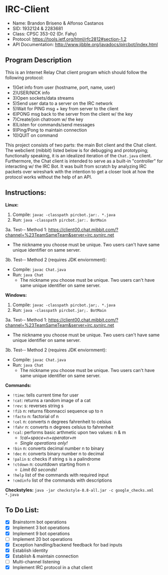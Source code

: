 # IRC-Client
* Name: Brandon Briseno & Alfonso Castanos
* SID: 1932124 & 2283681
* Class: CPSC 353-02 (Dr. Fahy)
* Protocol: https://tools.ietf.org/html/rfc2812#section-1.2
* API Documentation: http://www.jibble.org/javadocs/pircbot/index.html

## Program Description
This is an Internet Relay Chat client program which should follow the following protocol:
*  1)Get info from user (hostname, port, name, user)
*  2)USER/NICK info
*  3)Open sockets/data streams
*  5)Send user data to a server on the IRC network
*  5)Wait for PING msg + key from server to the client
*  6)PONG msg back to the server from the client w/ the key
*  7)Create/join chatroom w/ the key
*  8)Listen for commands/send messages
*  9)Ping/Pong to maintain connection
*  10)QUIT on command

This project consists of two parts: the main Bot client and the Chat client. The webclient (mibbit) listed below is for debugging and prototyping; functionally speaking, it is an idealized iteration of the ```Chat.java``` client. Furthermore, the Chat client is intended to serve as a built-in "controller" for interacting w/ the IRC Bot. It was built from scratch by analyzing IRC packets over wireshark with the intention to get a closer look at how the protocol works without the help of an API. 

## Instructions:
**Linux:**
1. Compile: ```javac -classpath pircbot.jar:. *.java```
2. Run: ```java -classpath pircbot.jar:. BotMain```

3a. Test-- Method 1: https://client00.chat.mibbit.com/?channel=%23TeamSameTeam&server=irc.synirc.net
  * The nickname you choose must be unique. Two users can't have same unique identifier on same server.
    
3b. Test-- Method 2 (requires JDK enviornment):
  * Compile: ```javac Chat.java```
  * Run: ```java Chat```
    * The nickname you choose must be unique. Two users can't have same unique identifier on same server.

**Windows:**
1. Compile: ```javac -classpath pircbot.jar;. *.java```
2. Run: ```java -classpath pircbot.jar;. BotMain```

3a. Test-- Method 1: https://client00.chat.mibbit.com/?channel=%23TeamSameTeam&server=irc.synirc.net
  * The nickname you choose must be unique. Two users can't have same unique identifier on same server.
  
3b. Test-- Method 2 (requires JDK enviornment):
  * Compile: ```javac Chat.java```
  * Run: ```java Chat```
    * The nickname you choose must be unique. Two users can't have same unique identifier on same server.

**Commands:**
* ```!time```: tells current time for user
* ```!cat```: returns a random image of a cat
* ```!rev```: s: reverses string s
* ```!fib``` n: returns fibonnacci sequence up to n
* ```!facto``` n: factorial of n
* ```!cel``` n: converts n degrees fahrenheit to celsius
* ```!fahr``` n: converts n degrees celsius to fahrenheit
* ```!cal```: performs basic arthmetic upon two values: n & m
  * *!cal+space+n+operator+m*
  * *Single operations only!*
* ```!bin``` n: converts decimal number n to binary
* ```!dec``` n: converts binary number n to decimal
* ```!palin``` s: checks if string s is a palindrome
* ```!ctdown``` n: countdown starting from n
  * *Limit 60 seconds!*
* ```!help``` list of the commands with required input
* ```!cmdinfo``` list of the commands with descriptions

**Checkstyles:**
```java -jar checkstyle-8.8-all.jar -c google_checks.xml *.java```

## To Do List:

- [x] Brainstorm bot operations
- [x] Implement 3 bot operations
- [x] Implement 9 bot operations
- [ ] Implement 20 bot operations
- [x] Exception handling/backend feedback for bad inputs
- [x] Establish identity
- [x] Establish & maintain connection
- [ ] Multi-channel listening
- [x] Implement IRC protocol in a chat client
